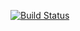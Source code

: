[![Build Status](https://travis-ci.org/mumoc/pipeline-test.svg)](https://travis-ci.org/mumoc/pipeline-test)
